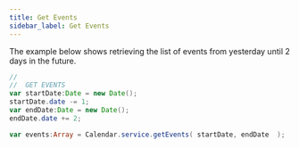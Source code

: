 ```yaml
---
title: Get Events
sidebar_label: Get Events
---
```



The example below shows retrieving the list of events from yesterday until 2 days in the future.

```actionscript
//
// 	GET EVENTS
var startDate:Date = new Date();
startDate.date -= 1;
var endDate:Date = new Date();
endDate.date += 2;

var events:Array = Calendar.service.getEvents( startDate, endDate  );
```
